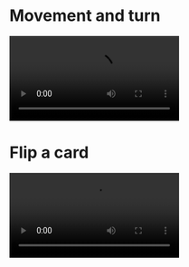 # Movement and turn

![](./01-movement_and_turn.mp4)

# Flip a card

![](./02-attack_flip_a_card.mp4)
